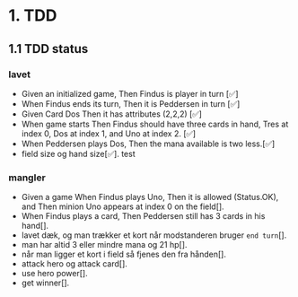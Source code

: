# 1. TDD 
## 1.1 TDD status 
### lavet 

* Given an initialized game, Then Findus is player in turn [✅]
* When Findus ends its turn, Then it is Peddersen in turn [✅]
* Given Card Dos Then it has attributes (2,2,2) [✅]
* When game starts Then Findus should have three cards in hand, Tres at index 0, Dos at index 1, and Uno at index 2. [✅]
* When Peddersen plays Dos, Then the mana available is two less.[✅]
* field size og hand size[✅].
test 


### mangler
* Given a game When Findus plays Uno, Then it is allowed (Status.OK), and Then minion Uno appears at index 0 on the field[].
* When Findus plays a card, Then Peddersen still has 3 cards in his hand[].
* lavet dæk, og man trækker et kort når modstanderen bruger `end turn`[].
* man har altid 3 eller mindre mana og 21 hp[].
* når man ligger et kort i field så fjenes den fra hånden[].
* attack hero og attack card[].
* use hero power[]. 
* get winner[]. 




